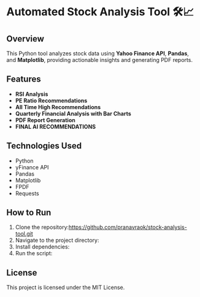 # Automated Stock Analysis Tool 🛠️📈

## Overview
This Python tool analyzes stock data using **Yahoo Finance API**, **Pandas**, and **Matplotlib**, providing actionable insights and generating PDF reports.

## Features
- **RSI Analysis**
- **PE Ratio Recommendations**
- **All Time High Recommendations**
- **Quarterly Financial Analysis with Bar Charts**
- **PDF Report Generation**
- **FINAL AI RECOMMENDATIONS**

## Technologies Used
- Python
- yFinance API
- Pandas
- Matplotlib
- FPDF
- Requests

## How to Run
1. Clone the repository:https://github.com/pranavraok/stock-analysis-tool.git
2. Navigate to the project directory:
3. Install dependencies:
4. Run the script:

## License
This project is licensed under the MIT License.




